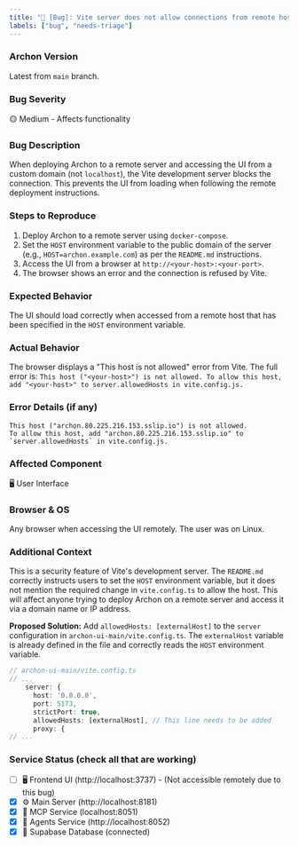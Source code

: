 ```yaml
---
title: "🐛 [Bug]: Vite server does not allow connections from remote hosts"
labels: ["bug", "needs-triage"]
---
```


### Archon Version
Latest from `main` branch.

### Bug Severity
🟡 Medium - Affects functionality

### Bug Description
When deploying Archon to a remote server and accessing the UI from a custom domain (not `localhost`), the Vite development server blocks the connection. This prevents the UI from loading when following the remote deployment instructions.

### Steps to Reproduce
1. Deploy Archon to a remote server using `docker-compose`.
2. Set the `HOST` environment variable to the public domain of the server (e.g., `HOST=archon.example.com`) as per the `README.md` instructions.
3. Access the UI from a browser at `http://<your-host>:<your-port>`.
4. The browser shows an error and the connection is refused by Vite.

### Expected Behavior
The UI should load correctly when accessed from a remote host that has been specified in the `HOST` environment variable.

### Actual Behavior
The browser displays a "This host is not allowed" error from Vite. The full error is: `This host ("<your-host>") is not allowed. To allow this host, add "<your-host>" to server.allowedHosts in vite.config.js.`

### Error Details (if any)
```text
This host ("archon.80.225.216.153.sslip.io") is not allowed.
To allow this host, add "archon.80.225.216.153.sslip.io" to `server.allowedHosts` in vite.config.js.
```

### Affected Component
🖥️ User Interface

### Browser & OS
Any browser when accessing the UI remotely. The user was on Linux.

### Additional Context
This is a security feature of Vite's development server. The `README.md` correctly instructs users to set the `HOST` environment variable, but it does not mention the required change in `vite.config.ts` to allow the host. This will affect anyone trying to deploy Archon on a remote server and access it via a domain name or IP address.

**Proposed Solution:**
Add `allowedHosts: [externalHost]` to the `server` configuration in `archon-ui-main/vite.config.ts`. The `externalHost` variable is already defined in the file and correctly reads the `HOST` environment variable.

```typescript
// archon-ui-main/vite.config.ts
// ...
    server: {
      host: '0.0.0.0',
      port: 5173,
      strictPort: true,
      allowedHosts: [externalHost], // This line needs to be added
      proxy: {
// ...
```

### Service Status (check all that are working)
- [ ] 🖥️ Frontend UI (http://localhost:3737) - (Not accessible remotely due to this bug)
- [x] ⚙️ Main Server (http://localhost:8181)
- [x] 🔗 MCP Service (localhost:8051)
- [x] 🤖 Agents Service (http://localhost:8052)
- [x] 💾 Supabase Database (connected)
